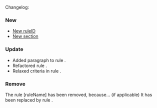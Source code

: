 Changelog:

### New

- [New ruleID](URL)
- [New section](URL)

### Update

- Added paragraph to rule [<ruleID>](URL).
- Refactored rule [<ruleID>](URL).
- Relaxed criteria in rule [<ruleID>](URL).

### Remove

The rule [ruleName] has been removed, because...
(if applicable) It has been replaced by rule [<ruleID>](URL).
